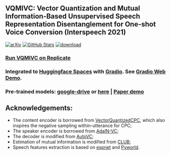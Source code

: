 ## VQMIVC: Vector Quantization and Mutual Information-Based Unsupervised Speech Representation Disentanglement for One-shot Voice Conversion (Interspeech 2021)
[![arXiv](https://img.shields.io/badge/arXiv-Paper-<COLOR>.svg)](https://arxiv.org/abs/2106.10132)
[![GitHub Stars](https://img.shields.io/github/stars/Wendison/VQMIVC?style=social)](https://github.com/Wendison/VQMIVC)
[![download](https://img.shields.io/github/downloads/Wendison/VQMIVC/total.svg)](https://github.com/Wendison/VQMIVC/releases)

### [Run VQMIVC on Replicate](https://replicate.ai/wendison/vqmivc)
### Integrated to [Huggingface Spaces](https://huggingface.co/spaces) with [Gradio](https://github.com/gradio-app/gradio). See [Gradio Web Demo](https://huggingface.co/spaces/akhaliq/VQMIVC).

### Pre-trained models: [google-drive](https://drive.google.com/file/d/1Flw6Z0K2QdRrTn5F-gVt6HdR9TRPiaKy/view?usp=sharing) or [here](https://github.com/Wendison/VQMIVC/releases) | [Paper demo](https://wendison.github.io/VQMIVC-demo/)



## Acknowledgements:
* The content encoder is borrowed from [VectorQuantizedCPC](https://github.com/bshall/VectorQuantizedCPC), which also inspires the negative sampling within-utterance for CPC;
* The speaker encoder is borrowed from [AdaIN-VC](https://github.com/jjery2243542/adaptive_voice_conversion);
* The decoder is modified from [AutoVC](https://github.com/auspicious3000/autovc);
* Estimation of mutual information is modified from [CLUB](https://github.com/Linear95/CLUB);
* Speech features extraction is based on [espnet](https://github.com/espnet/espnet) and [Pyworld](https://github.com/JeremyCCHsu/Python-Wrapper-for-World-Vocoder).



